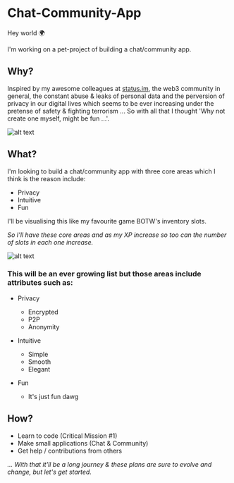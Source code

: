 # Chat-Community-App

Hey world 🌍

I'm working on a pet-project of building a chat/community app.

## Why?

Inspired by my awesome colleagues at [status.im](https://status.im/), the web3 community in general, the constant abuse & leaks of personal data and the perversion of privacy in our digital lives which seems to be ever increasing under the pretense of safety & fighting terrorism ... So with all that I thought 'Why not create one myself, might be fun ...'.

![alt text](https://i.kym-cdn.com/entries/icons/facebook/000/023/868/a81ca366f1717035.jpg)

## What?

I'm looking to build a chat/community app with three core areas which I think is the reason include:

* Privacy
* Intuitive
* Fun

I'll be visualising this like my favourite game BOTW's inventory slots.

_So I'll have these core areas and as my XP increase so too can the number of slots in each one increase._

![alt text](https://static1-us.millenium.gg/articles/4/86/4/@/8340-235875-estossonlos-1982263b-article_image_d-1.png)

### This will be an ever growing list but those areas include attributes such as:

* Privacy
  * Encrypted
  * P2P
  * Anonymity

* Intuitive 
  * Simple
  * Smooth
  * Elegant

* Fun
  * It's just fun dawg

## How?

- Learn to code (Critical Mission #1)
- Make small applications (Chat & Community)
- Get help / contributions from others

_... With that it'll be a long journey & these plans are sure to evolve and change, but let's get started._
